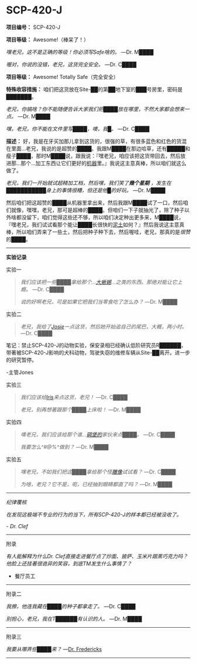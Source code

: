 # SCP-420-J
                        


**项目编号：** SCP-420-J

**项目等级：** Awesome!（棒呆了！）

*嘿老兄，这不是正确的等级！你必须写Safe啥的。* —Dr. M████

*喔对，你说的没错，老兄，这货完全安全。* —Dr. C████

**项目等级：** Awesome! Totally Safe（完全安全）

**特殊收容措施：** 咱们把这货放在Site-██的第██地下室的███号房里，密码是███████。

*老兄，你搞啥？你不能随便告诉大家我们把████放在哪里，不然大家都会想来一点。* —Dr. M████

*嘿，老兄，你不能在文件里写████，噢，我█。* —Dr. C████

**描述：** 好，我是在牙买加那儿拿到这货的，很强的草，有很多蓝色和红色的货混在里面…老兄，我说的是超赞的████。我跟M████在那边哈草，还有█████和瘦子████，那时M████说，跟我说：『嘿老兄，咱应该把这货带回去，然后放进那…那个…加工东西让它们更好的[机器](//scp-wiki-cn.wikidot.com/scp-914)里。』我说这主意真棒，所以咱们就这么做了。

*老兄，我们一开始就试超精加工档，然后嘿，我们笑了**幾个星期** ，发生在███████████身上的事情很糟，但还是他█的好玩。* —Dr. M████

然后咱们把这超赞的████从机器里拿出来，然后我跟M████试了一口，然后咱们就像，嘿嘿，老兄，那可是超棒的████。但咱们一下子就抽光了，除了种子以外啥都没留下，咱们觉得这些还不够，所以咱们决定种出更多来，M████说，『嘿老兄，我们试试看那个能让████长很快的[泥土](//scp-wiki-cn.wikidot.com/scp-124)如何？』然后我说这主意真棒，所以咱们弄来了一些土，然后把种子种下去，然后喔哇，老兄，那真的是*很赞* 的████。


---

**实验记录** 

实验一


> *我们应该把一些████拿给那个…[大蜥蜴](//scp-wiki-cn.wikidot.com/scp-682)…之类的东西。那绝对能让它上瘾。* —Dr. C████
> 
> *说的好啊老兄，可是如果它把我们当零食吃了怎么办？* —Dr. M████
> 

实验二


> *老兄，我给了[Josie](//scp-wiki-cn.wikidot.com/scp-529)一点这货，然后她开始追自己的尾巴，大概，两小时。* —Dr. C████
> 

笔记：禁止SCP-420-J的动物实验，保安录相已经确认低阶研究员R██████，带著被SCP-420-J影响的犬科动物，驾驶失窃的维修车辆从Site-██离开。进一步的研究暂停。

-主管Jones

实验三


> *我们应该给[Iris](//scp-wiki-cn.wikidot.com/scp-105)来点这货，老兄！* —Dr. C████
> 
> *老兄，别再想著跟那个████上床啦！* —Dr. M████
> 

实验四


> *噢老兄，我们应该给那个谁…[碉堡的](//scp-wiki-cn.wikidot.com/scp-732)家伙来点████。* —Dr. C████
> 
> *我要怎么^#$@%我说，两位，你们的SCP-420-J确实能让一个人感受到最不可思议的体验。这个东西，先生，真的是很出色的████。@&$%^做到？* —Dr. M████
> 

实验五


> *嘿老兄，不如我们把这████拿给那个怪[雕像](//scp-wiki-cn.wikidot.com/scp-173)试试看？* —Dr. C████
> 
> *为啥，老兄？它不是，呃，已经抽到眼睛都直了吗？* —Dr. M████
> 


---

*纪律覆核* 

*在发现这极端不专业的行为的当下，所有SCP-420-J的样本都已经被没收了。* 

*- Dr. Clef* 


---

附录

*有人能解释为什么Dr. Clef直接走进餐厅点了炒面、披萨、玉米片跟黑巧克力吗？他脸上还挂著很诡异的笑容，到底TM发生什么事情了？* 

- 餐厅员工


---

附录二

*我擦，他连我藏在████的种子都拿走了。* —Dr. C████

*别担心，老兄，我在T██████有认识的人。* —Dr. M████


---

附录三

*我要从哪弄些████来？* —[Dr. Fredericks](//scp-wiki-cn.wikidot.com/scp-423)


---


                    